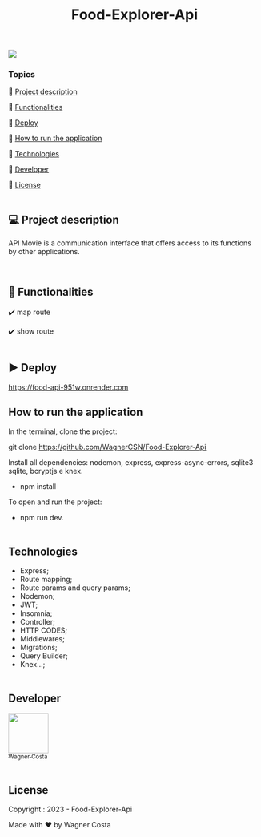 <h1 align="center">Food-Explorer-Api</h1> 

<p><br/><br/>
   <img src="http://img.shields.io/static/v1?label=STATUS&message=CONCLUIDO&color=GREEN&style=for-the-badge"/>
</p>

### Topics 

:small_blue_diamond: [Project description](#-project-description)

:small_blue_diamond: [Functionalities](#-functionalities)

:small_blue_diamond: [Deploy](#arrow_forward-deploy)

:small_blue_diamond: [How to run the application](#how-to-run-the-application)

:small_blue_diamond: [Technologies](#technologies)

:small_blue_diamond: [Developer](#developer)

:small_blue_diamond: [License](#license)<br/><br/>


## 💻 Project description

<p align="justify">
  
API Movie is a communication interface that offers access to its functions by other applications.
</p><br/>

## 🔨 Functionalities

:heavy_check_mark: map route  

:heavy_check_mark: show route <br/><br/>

## :arrow_forward: Deploy
   https://food-api-951w.onrender.com

## How to run the application  

In the terminal, clone the project: 

git clone https://github.com/WagnerCSN/Food-Explorer-Api

Install all dependencies: nodemon, express, express-async-errors, sqlite3 sqlite, bcryptjs e knex.

- npm install

To open and run the project:

- npm run dev.<br/><br/>

## Technologies 

- Express;
- Route mapping;
- Route params and query params;
- Nodemon;
- JWT;
- Insomnia;
- Controller;
- HTTP CODES;
- Middlewares;
- Migrations;
- Query Builder;
- Knex...;<br/><br/>


## Developer 

 [<img src="https://www.github.com/WagnerCSN.png" width=80><br><sub>Wagner Costa</sub>](https://github.com/WagnerCSN) <br/><br/>

## License 

Copyright : 2023 - Food-Explorer-Api

Made with ❤️ by Wagner Costa
